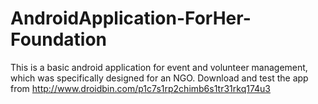 # AndroidApplication-ForHer-Foundation
This is a basic android application for event and volunteer management, which was specifically designed for an NGO. 
Download and test the app from http://www.droidbin.com/p1c7s1rp2chimb6s1tr31rkq174u3
